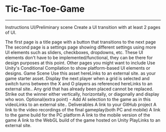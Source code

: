 # Tic-Tac-Toe-Game
---
Instructions
UI/Preliminary scene
Create a UI transition with at least 2 pages of UI.

The first page is a title page with a button that transitions to the next page
The second page is a settings page showing different settings using more UI elements such as sliders, checkboxes, dropdowns, etc.
These UI elements don't have to be implemented/functional, they can be there for design purposes at this point.
Other pages you might want to include
Use Unity's Conditional Compilation to show platform-based UI elements or designs.
Game Scene
Use this asset hereLinks to an external site. as your game starter asset.
Display the next player when a grid is selected and switch turns between the X and O players as referenced hereLinks to an external site..
Any grid that has already been placed cannot be replaced.
Strike out the winner either vertically, horizontally, or diagonally and display who won.
Optional(extra point) - Add AI selection to the game as in this videoLinks to an external site..
Deliverables
A link to your GitHub project
A link to the video recordings of the final gameplay(both PC and mobile)
A link to the game build for the PC platform
A link to the mobile version of the game
A link to the WebGL build of the game hosted on Unity PlayLinks to an external site.
